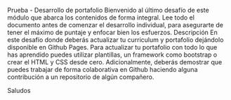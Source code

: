 Prueba - Desarrollo de portafolio
Bienvenido al último desafío de este módulo que abarca los contenidos de forma integral.
Lee todo el documento antes de comenzar el desarrollo individual, para asegurarte de tener
el máximo de puntaje y enfocar bien los esfuerzos.
Descripción
En este desafío donde deberás actualizar tu curriculum y portafolio dejándolo disponible en
Github Pages.
Para actualizar tu portafolio con todo lo que has aprendido puedes utilizar plantillas, un
framework como bootstrap o crear el HTML y CSS desde cero.
Adicionalmente, deberás demostrar que puedes trabajar de forma colaborativa en Github
haciendo alguna contribución a un repositorio de algún compañero.

Saludos
